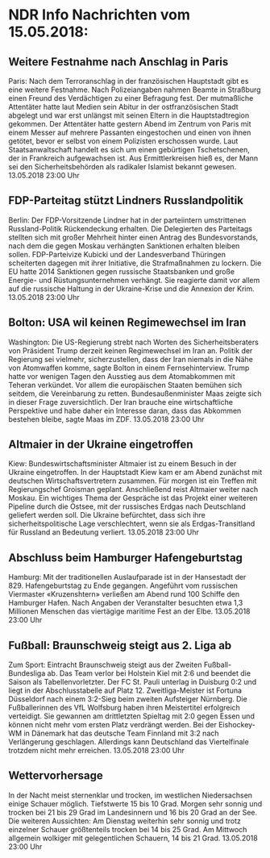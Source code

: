 # NDR Info Nachrichten vom 15.05.2018:


## Weitere Festnahme nach Anschlag in Paris
Paris: 	Nach dem Terroranschlag in der französischen Hauptstadt gibt es eine weitere Festnahme. Nach Polizeiangaben nahmen Beamte in Straßburg einen Freund des Verdächtigen zu einer Befragung fest. Der mutmaßliche Attentäter hatte laut Medien sein Abitur in der ostfranzösischen Stadt abgelegt und war erst unlängst mit seinen Eltern in die  Hauptstadtregion gekommen. Der Attentäter hatte gestern Abend im Zentrum von Paris mit einem Messer auf mehrere Passanten eingestochen und einen von ihnen getötet, bevor er selbst von einem Polizisten erschossen wurde. Laut Staatsanwaltschaft handelt es sich um einen gebürtigen Tschetschenen, der in Frankreich aufgewachsen ist. Aus Ermittlerkreisen hieß es, der Mann sei den Sicherheitsbehörden als radikaler Islamist bekannt gewesen. 13.05.2018 23:00 Uhr 

## FDP-Parteitag stützt Lindners Russlandpolitik
Berlin: Der FDP-Vorsitzende Lindner hat in der parteiintern umstrittenen Russland-Politik Rückendeckung erhalten. Die Delegierten des Parteitags stellten sich mit großer Mehrheit hinter einen Antrag des Bundesvorstands, nach dem die gegen Moskau verhängten Sanktionen erhalten bleiben sollen. FDP-Parteivize Kubicki und der Landesverband Thüringen scheiterten dagegen mit ihrer Initiative, die Strafmaßnahmen zu lockern. Die EU hatte 2014 Sanktionen gegen russische Staatsbanken und große Energie- und Rüstungsunternehmen verhängt. Sie reagierte damit vor allem auf die russische Haltung in der Ukraine-Krise und die Annexion der Krim. 13.05.2018 23:00 Uhr 

## Bolton: USA wil keinen Regimewechsel im Iran
Washington: Die US-Regierung strebt nach Worten des Sicherheitsberaters von Präsident Trump derzeit keinen Regimewechsel im Iran an. Politik der Regierung sei vielmehr, sicherzustellen, dass der Iran niemals in die Nähe von Atomwaffen komme, sagte Bolton in einem Fernsehinterview. Trump hatte vor wenigen Tagen den Ausstieg aus dem Atomabkommen mit Teheran verkündet. Vor allem die europäischen Staaten bemühen sich seitdem, die Vereinbarung zu retten. Bundesaußenminister Maas zeigte sich in dieser Frage zuversichtlich. Der Iran brauche eine wirtschaftliche Perspektive und habe daher ein Interesse daran, dass das Abkommen bestehen bleibe, sagte Maas im ZDF. 13.05.2018 23:00 Uhr 

## Altmaier in der Ukraine eingetroffen
Kiew: Bundeswirtschaftsminister Altmaier ist zu einem Besuch in der Ukraine eingetroffen. In der Hauptstadt Kiew kam er am Abend zunächst mit deutschen Wirtschaftsvertretern zusammen. Für morgen ist ein Treffen mit Regierungschef Groisman geplant. Anschließend reist Altmaier weiter nach Moskau. Ein wichtiges Thema der Gespräche ist das Projekt einer weiteren Pipeline durch die Ostsee, mit der russisches Erdgas nach Deutschland geliefert werden soll. Die Ukraine befürchtet, dass sich ihre sicherheitspolitische Lage verschlechtert, wenn sie als Erdgas-Transitland für Russland an Bedeutung verliert. 13.05.2018 23:00 Uhr 

## Abschluss beim Hamburger Hafengeburtstag
Hamburg: Mit der traditionellen Auslaufparade ist in der Hansestadt der 829. Hafengeburtstag zu Ende gegangen. Angeführt vom russischen Viermaster «Kruzenshtern» verließen am Abend rund 100 Schiffe den Hamburger Hafen. Nach Angaben der Veranstalter besuchten etwa 1,3 Millionen Menschen das viertägige maritime Fest an der Elbe. 13.05.2018 23:00 Uhr 

## Fußball: Braunschweig steigt aus 2. Liga ab
Zum Sport:	Eintracht Braunschweig steigt aus der Zweiten Fußball-Bundesliga ab. Das Team verlor bei Holstein Kiel mit 2:6 und beendet die Saison als Tabellenvorletzter. Der FC St. Pauli unterlag in Duisburg 0:2 und liegt in der Abschlusstabelle auf Platz 12. Zweitliga-Meister ist Fortuna Düsseldorf nach einem 3:2-Sieg beim zweiten Aufsteiger Nürnberg. Die Fußballerinnen des VfL Wolfsburg haben ihren Meistertitel erfolgreich verteidigt. Sie gewannen am drittletzten Spieltag mit 2:0 gegen Essen und können nicht mehr vom ersten Platz verdrängt werden. Bei der Eishockey-WM in Dänemark hat das deutsche Team Finnland mit 3:2 nach Verlängerung geschlagen. Allerdings kann Deutschland das Viertelfinale trotzdem nicht mehr erreichen. 13.05.2018 23:00 Uhr 

## Wettervorhersage
In der Nacht meist sternenklar und trocken, im westlichen Niedersachsen einige Schauer möglich. Tiefstwerte 15 bis 10 Grad. Morgen sehr sonnig und trocken bei 21 bis 29 Grad im Landesinnern und 16 bis 20 Grad an der See. Die weiteren Aussichten: Am Dienstag weiterhin sehr sonnig und trotz einzelner Schauer größtenteils trocken bei 14 bis 25 Grad. Am Mittwoch allgemein wolkiger mit gelegentlichen Schauern, 14 bis 21 Grad. 13.05.2018 23:00 Uhr 
